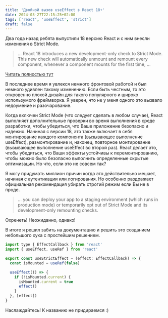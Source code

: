 ```yaml
---
title: 'Двойной вызов useEffect в React 18+'
date: 2024-03-27T22:15:25+02:00
tags: ['react', 'useEffect', 'strict']
draft: false
---
```


Два года назад ребята выпустили 18 версию React и с ним внесли изменения в
Strict Mode.

> ... React 18 introduces a new development-only check to Strict Mode. This new
> check will automatically unmount and remount every component, whenever a
> component mounts for the first time, ...

[Читать полностью тут](https://react.dev/blog/2022/03/29/react-v18#new-strict-mode-behaviors)

В последнее время я увлекся немного фронтовой работой и был немного удивлен
такому изменению. Если быть честным, то это откровенно плохой дизайн для такого
популярного и широко использумого фреймворка. Я уверен, что не у меня одного это
вызвало недоумение и разочарование.

Когда включен Strict Mode (что следует сделать в любом случае), React выполняет
дополнительные проверки во время выполнения в среде разработки, чтобы убедиться,
что Ваше приложение безопасно и надежно. Начиная с версии 18, это также включает
в себя монтирование каждого компонента (вызывающее выполнение useEffect),
размонтирование и, наконец, повторное монтирование (вызывающее выполнение
useEffect во второй раз). React делает это, чтобы убедиться, что Ваши эффекты
устойчивы к перемонтированию, чтобы можно было безопасно выполнить определенные
скрытые оптимизации. Но что, если это не совсем так?

Я могу придумать миллион причин когда это действительно мешает, начиная с
аутентикации или логирования. Но особенно раздражает официальная рекомендация
убирать строгий режим если Вы не в проде.

> ... you can deploy your app to a staging environment (which runs in production
> mode) or temporarily opt out of Strict Mode and its development-only
> remounting checks.

Охренеть! Неожиданно, однако!

В итоге я решил забить на документацию и решить это созданием небольшого хука с
простейшим решением.

```js
import type { EffectCallback } from 'react'
import { useEffect, useRef } from 'react'

export const useStrictEffect = (effect: EffectCallback) => {
  const isMounted = useRef(false)

  useEffect(() => {
    if (!isMounted.current) {
      isMounted.current = true
      effect()
    }
  }, [effect])
}
```

Наслаждайтесь! К названию не придираемся :)
